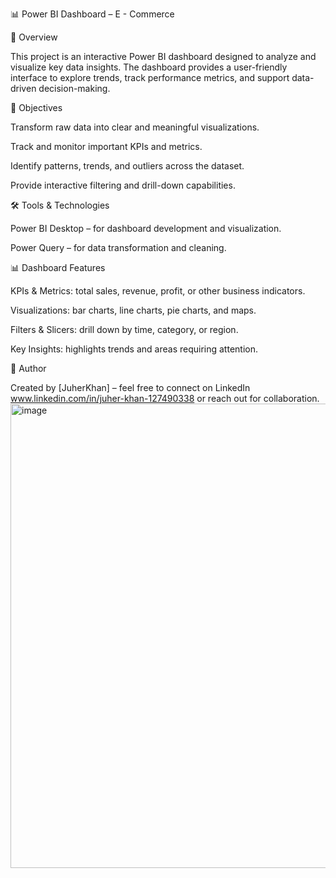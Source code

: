 📊 Power BI Dashboard – E - Commerce

📖 Overview

This project is an interactive Power BI dashboard designed to analyze and visualize key data insights. The dashboard provides a user-friendly interface to explore trends, track performance metrics, and support data-driven decision-making.

🎯 Objectives

Transform raw data into clear and meaningful visualizations.

Track and monitor important KPIs and metrics.

Identify patterns, trends, and outliers across the dataset.

Provide interactive filtering and drill-down capabilities.

🛠️ Tools & Technologies

Power BI Desktop – for dashboard development and visualization.

Power Query – for data transformation and cleaning.

📊 Dashboard Features

KPIs & Metrics: total sales, revenue, profit, or other business indicators.

Visualizations: bar charts, line charts, pie charts, and maps.

Filters & Slicers: drill down by time, category, or region.

Key Insights: highlights trends and areas requiring attention.

📢 Author

Created by [JuherKhan] – feel free to connect on LinkedIn www.linkedin.com/in/juher-khan-127490338 or reach out for collaboration.
<img width="1329" height="743" alt="image" src="https://github.com/user-attachments/assets/646c9840-3a46-4bc8-98f4-ebdaeda256c6" />

